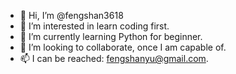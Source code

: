 - 👋 Hi, I’m @fengshan3618
- 👀 I’m interested in learn coding first.
- 🌱 I’m currently learning Python for beginner.
- 💞️ I’m looking to collaborate, once I am capable of.
- 📫 I can be reached: fengshanyu@gmail.com.

<!---
fengshan3618/fengshan3618 is a ✨ special ✨ repository because its `README.md` (this file) appears on your GitHub profile.

